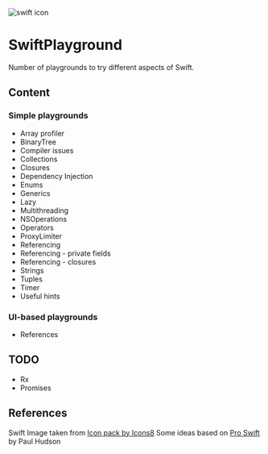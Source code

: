 ![swift icon](https://png.icons8.com/?id=24465&size=96 "Icon pack by Icons8")
# SwiftPlayground

Number of playgrounds to try different aspects of Swift.

## Content

### Simple playgrounds

* Array profiler
* BinaryTree
* Compiler issues
* Collections
* Closures
* Dependency Injection
* Enums
* Generics
* Lazy
* Multithreading
* NSOperations
* Operators
* ProxyLimiter
* Referencing
* Referencing - private fields
* Referencing - closures
* Strings
* Tuples
* Timer
* Useful hints

### UI-based playgrounds

* References

## TODO

* Rx
* Promises

## References

Swift Image taken from <a href="https://icons8.com">Icon pack by Icons8</a>
Some ideas based on <a href="https://gumroad.com/l/proswift">Pro Swift</a> by Paul Hudson
